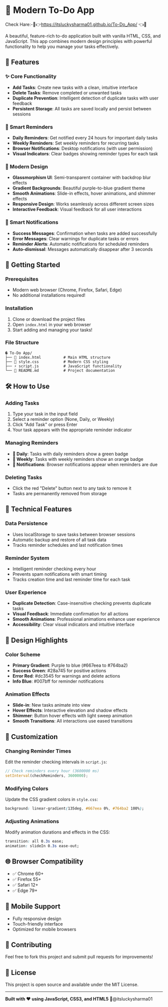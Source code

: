 # 📝 Modern To-Do App

Check Hare:-🫡👉https://itsluckysharma01.github.io/To-Do_App/ 👈👋

A beautiful, feature-rich to-do application built with vanilla HTML, CSS, and JavaScript. This app combines modern design principles with powerful functionality to help you manage your tasks effectively.

## 🌟 Features

### ✨ Core Functionality

- **Add Tasks**: Create new tasks with a clean, intuitive interface
- **Delete Tasks**: Remove completed or unwanted tasks
- **Duplicate Prevention**: Intelligent detection of duplicate tasks with user feedback
- **Persistent Storage**: All tasks are saved locally and persist between sessions

### 🔔 Smart Reminders

- **Daily Reminders**: Get notified every 24 hours for important daily tasks
- **Weekly Reminders**: Set weekly reminders for recurring tasks
- **Browser Notifications**: Desktop notifications (with user permission)
- **Visual Indicators**: Clear badges showing reminder types for each task

### 🎨 Modern Design

- **Glassmorphism UI**: Semi-transparent container with backdrop blur effects
- **Gradient Backgrounds**: Beautiful purple-to-blue gradient theme
- **Smooth Animations**: Slide-in effects, hover animations, and shimmer effects
- **Responsive Design**: Works seamlessly across different screen sizes
- **Interactive Feedback**: Visual feedback for all user interactions

### 💬 Smart Notifications

- **Success Messages**: Confirmation when tasks are added successfully
- **Error Messages**: Clear warnings for duplicate tasks or errors
- **Reminder Alerts**: Automatic notifications for scheduled reminders
- **Auto-dismissal**: Messages automatically disappear after 3 seconds

## 🚀 Getting Started

### Prerequisites

- Modern web browser (Chrome, Firefox, Safari, Edge)
- No additional installations required!

### Installation

1. Clone or download the project files
2. Open `index.html` in your web browser
3. Start adding and managing your tasks!

### File Structure

```
� To-Do App/
├── 📄 index.html          # Main HTML structure
├── 🎨 style.css           # Modern CSS styling
├── ⚡ script.js           # JavaScript functionality
└── 📖 README.md           # Project documentation
```

## 🛠️ How to Use

### Adding Tasks

1. Type your task in the input field
2. Select a reminder option (None, Daily, or Weekly)
3. Click "Add Task" or press Enter
4. Your task appears with the appropriate reminder indicator

### Managing Reminders

- **📅 Daily**: Tasks with daily reminders show a green badge
- **📆 Weekly**: Tasks with weekly reminders show an orange badge
- **🔔 Notifications**: Browser notifications appear when reminders are due

### Deleting Tasks

- Click the red "Delete" button next to any task to remove it
- Tasks are permanently removed from storage

## 🎯 Technical Features

### Data Persistence

- Uses localStorage to save tasks between browser sessions
- Automatic backup and restore of all task data
- Tracks reminder schedules and last notification times

### Reminder System

- Intelligent reminder checking every hour
- Prevents spam notifications with smart timing
- Tracks creation time and last reminder time for each task

### User Experience

- **Duplicate Detection**: Case-insensitive checking prevents duplicate tasks
- **Visual Feedback**: Immediate confirmation for all actions
- **Smooth Animations**: Professional animations enhance user experience
- **Accessibility**: Clear visual indicators and intuitive interface

## 🎨 Design Highlights

### Color Scheme

- **Primary Gradient**: Purple to blue (#667eea to #764ba2)
- **Success Green**: #28a745 for positive actions
- **Error Red**: #dc3545 for warnings and delete actions
- **Info Blue**: #007bff for reminder notifications

### Animation Effects

- **Slide-in**: New tasks animate into view
- **Hover Effects**: Interactive elevation and shadow effects
- **Shimmer**: Button hover effects with light sweep animation
- **Smooth Transitions**: All interactions use eased transitions

## 🔧 Customization

### Changing Reminder Times

Edit the reminder checking intervals in `script.js`:

```javascript
// Check reminders every hour (3600000 ms)
setInterval(checkReminders, 3600000);
```

### Modifying Colors

Update the CSS gradient colors in `style.css`:

```css
background: linear-gradient(135deg, #667eea 0%, #764ba2 100%);
```

### Adjusting Animations

Modify animation durations and effects in the CSS:

```css
transition: all 0.3s ease;
animation: slideIn 0.3s ease-out;
```

## 🌐 Browser Compatibility

- ✅ Chrome 60+
- ✅ Firefox 55+
- ✅ Safari 12+
- ✅ Edge 79+

## 📱 Mobile Support

- Fully responsive design
- Touch-friendly interface
- Optimized for mobile browsers

## 🤝 Contributing

Feel free to fork this project and submit pull requests for improvements!

## 📄 License

This project is open source and available under the MIT License.

---

**Built with ❤️ using JavaScript, CSS3, and HTML5**
🤝@itsluckysharma01
